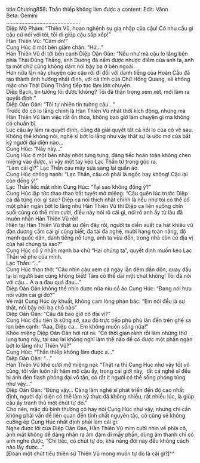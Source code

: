 title:Chương858: Thần thiếp không làm được a
content:
Edit: Vânn<br>Beta: Gemini<br>………………………………………….<br>Diệp Mộ Phàm: “Thiên Vũ, hoan nghênh sự gia nhập của cậu! Có nhu cầu gì cậu cứ nói với tôi, tôi đi giúp cậu sắp xếp!”<br>Hàn Thiên Vũ: “Cảm ơn!”<br>Cung Húc ở một bên giậm chân: “Hứ…”<br>Hàn Thiên Vũ đi tới bên cạnh Diệp Oản Oản: “Nếu như mà cậu lo lắng bên phía Thái Dũng Thắng, anh Dương đã nắm được nhược điểm của anh ta, anh ta một chữ cũng không dám nói bậy bạ ở bên ngoài.<br>Hơn nữa lần này chuyện các cậu rời đi đối với danh tiếng của Hoàn Cầu đã tạo thành ảnh hưởng nhất định, với cá tính của Chử Hồng Quang, sẽ không mặc cho Thái Dũng Thắng tiếp tục làm lớn chuyện.<br>Diệp Bạch, tin tưởng tôi được không? Tôi đã thận trọng xem xét, mới làm ra quyết định.”<br>Diệp Oản Oản: “Tôi tự nhiên tin tưởng cậu…”<br>Trước đó cô lo lắng chính là Hàn Thiên Vũ nhất thời kích động, nhưng mà Hàn Thiên Vũ làm việc rất ổn thỏa, không bao giờ làm chuyện gì mà không có chuẩn bị.<br>Lúc cậu ấy làm ra quyết định, cũng đã giải quyết tất cả nổi lo của cô về sau.<br>Không thể không nói, nghệ sĩ bớt lo lắng như vậy thật sự là ước mơ của bất kỳ người đại diện nào…<br>Cung Húc: “Này này…”<br>Cung Húc ở một bên nhảy nhót tưng tưng, đáng tiếc hoàn toàn không chen miệng vào được, vì vậy một tay kéo Lạc Thần từ trong góc ra.<br>“Làm cái gì?” Lạc Thần cau mày sửa sang lại quần áo.<br>Cung Húc chống nạnh: “Lạc Thần, cậu có phải là ngốc hay không! Cậu lại còn đồng ý!”<br>Lạc Thần liếc mắt nhìn Cung Húc: “Tại sao không đồng ý?”<br>Cung Húc lập tức thao thao bất tuyệt mở miệng: “Cậu quên lúc trước Diệp ca đã từng nói gì sao? Diệp ca nói thích nhất chính là nếu như tôi có thể có một phần ngàn bớt lo lắng như Hàn Thiên Vũ thì Diệp ca liền xuống chín suối cũng có thể mỉm cười, điều này nói rõ cái gì, nói rõ anh ấy từ lâu đã muốn nhận Hàn Thiên Vũ rồi!<br>Hiện tại Hàn Thiên Vũ thật sự đến đây rồi, người ta diễn xuất ca hát khiêu vũ đàn dương cầm cái gì cũng biết, đa tài đa nghệ, mười hạng toàn năng, độ mạnh quốc dân, danh tiếng nổ tung, anh ta vừa đến, trong nhà còn có địa vị của hai chúng ta sao?”<br>Cung Húc cố ý nhấn mạnh ba chữ “Hai chúng ta”, quyết định muốn kéo Lạc Thần về phe của mình.<br>Lạc Thần: “…”<br>Cung Húc than thở: “Cậu nhìn cậu xem cả ngày lẫn đêm đần độn, quay đầu lại bị người bán cũng không biết! Tâm có thể dài một chút không! Tôi đã nói với cậu… A a a đau quá đau…”<br>Diệp Oản Oản không thể nhịn được nữa níu cổ áo Cung Húc: “Đang nói hưu nói vượn cái gì đó?”<br>Vẻ mặt Cung Húc ủy khuất, không cam lòng phản bác: “Em nói đều là sự thật, nói bậy nói bạ chỗ nào”<br>Diệp Oản Oản: “Cậu đã bao giờ có địa vị?”<br>Cung Húc đầu tiên là sững sờ, sau đó trực tiếp phù phù lăn đến trên ghế sa lon bên cạnh: “Aaa, Diệp ca… Em không muốn sống nữa!”<br>Khóe miệng Diệp Oản Oản hơi rút ra: “Có thời gian rảnh rỗi làm những thứ lung tung này, tại sao lại không nghĩ làm thế nào để có được một phần ngàn bớt lo lắng như Thiên Vũ?”<br>Cung Húc: “Thần thiếp không làm được a…”<br>Diệp Oản Oản: “…”<br>Hàn Thiên Vũ khẽ cười mở miệng nói: “Thật ra thì Cung Húc như vậy tốt vô cùng, tôi vẫn luôn rất hâm mộ cậu ấy, trong cái giới này,  tất cả nghệ sĩ đều bị ánh đèn flash phóng đại vô tận, có rất ít người có thể sống phóng túng như vậy…”<br>Diệp Oản Oản: “Đúng vậy… Càng làm nghệ sĩ phát triển đến độ cao nhất định, người đại diện có thể làm kỳ thực đã không nhiều, rất nhiều lúc, là giúp cậu ấy tranh thủ một chút tự do.”<br>Cho nên, mặc dù bình thường cô hay nói Cung Húc như vậy, nhưng chỉ cần không phải vấn đề liên quan đến tính chất nguyên tắc, cô cũng sẽ không cưỡng ép Cung Húc nhất định phải làm cái gì.<br>Nghe được lời của Diệp Oản Oản, Hàn Thiên Vũ mỉm cười nhìn về phía cô, ánh mắt không dễ dàng nhận ra ảm đạm đi mấy phần, dùng âm thanh chỉ có anh nghe được, “Chỉ tiếc, có chút tự do, khả năng đời này đều không cách nào lấy được…”<br>[Đoán một chút tiểu thiên sứ Thiên Vũ mong muốn tự do là cái gì?]^^
